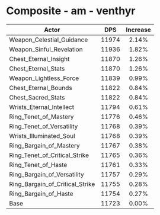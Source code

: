 # Composite - am - venthyr
| Actor | DPS | Increase |
|---|:---:|:---:|
|Weapon_Celestial_Guidance|11974|2.14%|
|Weapon_Sinful_Revelation|11936|1.82%|
|Chest_Eternal_Insight|11870|1.26%|
|Chest_Eternal_Stats|11870|1.26%|
|Weapon_Lightless_Force|11839|0.99%|
|Chest_Eternal_Bounds|11822|0.84%|
|Chest_Sacred_Stats|11822|0.84%|
|Wrists_Eternal_Intellect|11794|0.61%|
|Ring_Tenet_of_Mastery|11776|0.46%|
|Ring_Tenet_of_Versatility|11768|0.39%|
|Wrists_Illuminated_Soul|11768|0.39%|
|Ring_Bargain_of_Mastery|11767|0.38%|
|Ring_Tenet_of_Critical_Strike|11765|0.36%|
|Ring_Tenet_of_Haste|11761|0.33%|
|Ring_Bargain_of_Versatility|11757|0.29%|
|Ring_Bargain_of_Critical_Strike|11755|0.28%|
|Ring_Bargain_of_Haste|11754|0.27%|
|Base|11723|0.00%|
